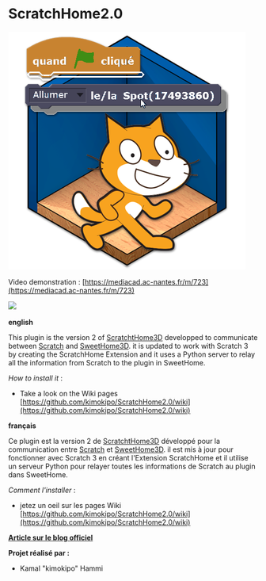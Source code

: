 # ScratchHome2.0
![](https://raw.githubusercontent.com/technologiescollege/ScratchHome/master/scratchhome_logo.png)

Video demonstration : [https://mediacad.ac-nantes.fr/m/723](https://mediacad.ac-nantes.fr/m/723)


![](http://www.sweethome3d.com/blog/images/AndYou13/PlugInScratchHomeDemo3.jpg)

**english**

  This plugin is the version 2 of [ScratchtHome3D](https://github.com/technologiescollege/ScratchHome) developped to communicate between [Scratch](https://scratch.mit.edu/) and [SweetHome3D](http://sweethome3d.com/). it is updated to work with Scratch 3 by creating the ScratchHome Extension and it uses a Python server to relay all the information from Scratch to the plugin in SweetHome.

_How to install it_ :

- Take a look on the Wiki pages [https://github.com/kimokipo/ScratchHome2.0/wiki](https://github.com/kimokipo/ScratchHome2.0/wiki)

  
**français**

   Ce plugin est la version 2 de [ScratchtHome3D](https://github.com/technologiescollege/ScratchHome) développé pour la communication entre [Scratch](https://scratch.mit.edu/) et [SweetHome3D](http://sweethome3d.com/). il est mis à jour pour fonctionner avec Scratch 3 en créant l'Extension ScratchHome et il utilise un serveur Python pour relayer toutes les informations de Scratch au plugin dans SweetHome.

_Comment l'installer_ :

- jetez un oeil sur les pages Wiki [https://github.com/kimokipo/ScratchHome2.0/wiki](https://github.com/kimokipo/ScratchHome2.0/wiki)
     

**[Article sur le blog officiel](http://www.sweethome3d.com/blog/2016/04/22/and_you_how_do_you_use_your_sweet_home_3d_episode_13.html)**
  
**Projet réalisé par :**
- Kamal "kimokipo" Hammi
